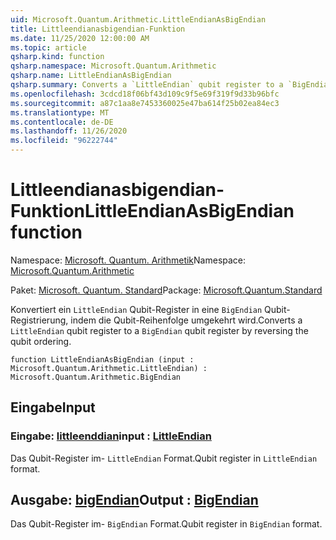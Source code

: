 ```yaml
---
uid: Microsoft.Quantum.Arithmetic.LittleEndianAsBigEndian
title: Littleendianasbigendian-Funktion
ms.date: 11/25/2020 12:00:00 AM
ms.topic: article
qsharp.kind: function
qsharp.namespace: Microsoft.Quantum.Arithmetic
qsharp.name: LittleEndianAsBigEndian
qsharp.summary: Converts a `LittleEndian` qubit register to a `BigEndian` qubit register by reversing the qubit ordering.
ms.openlocfilehash: 3cdcd18f06bf43d109c9f5e69f319f9d33b96bfc
ms.sourcegitcommit: a87c1aa8e7453360025e47ba614f25b02ea84ec3
ms.translationtype: MT
ms.contentlocale: de-DE
ms.lasthandoff: 11/26/2020
ms.locfileid: "96222744"
---
```

# <a name="littleendianasbigendian-function"></a><span data-ttu-id="ea5ee-102">Littleendianasbigendian-Funktion</span><span class="sxs-lookup"><span data-stu-id="ea5ee-102">LittleEndianAsBigEndian function</span></span>

<span data-ttu-id="ea5ee-103">Namespace: [Microsoft. Quantum. Arithmetik](xref:Microsoft.Quantum.Arithmetic)</span><span class="sxs-lookup"><span data-stu-id="ea5ee-103">Namespace: [Microsoft.Quantum.Arithmetic](xref:Microsoft.Quantum.Arithmetic)</span></span>

<span data-ttu-id="ea5ee-104">Paket: [Microsoft. Quantum. Standard](https://nuget.org/packages/Microsoft.Quantum.Standard)</span><span class="sxs-lookup"><span data-stu-id="ea5ee-104">Package: [Microsoft.Quantum.Standard](https://nuget.org/packages/Microsoft.Quantum.Standard)</span></span>


<span data-ttu-id="ea5ee-105">Konvertiert ein `LittleEndian` Qubit-Register in eine `BigEndian` Qubit-Registrierung, indem die Qubit-Reihenfolge umgekehrt wird.</span><span class="sxs-lookup"><span data-stu-id="ea5ee-105">Converts a `LittleEndian` qubit register to a `BigEndian` qubit register by reversing the qubit ordering.</span></span>

```qsharp
function LittleEndianAsBigEndian (input : Microsoft.Quantum.Arithmetic.LittleEndian) : Microsoft.Quantum.Arithmetic.BigEndian
```


## <a name="input"></a><span data-ttu-id="ea5ee-106">Eingabe</span><span class="sxs-lookup"><span data-stu-id="ea5ee-106">Input</span></span>

### <a name="input--littleendian"></a><span data-ttu-id="ea5ee-107">Eingabe: [littleenddian](xref:Microsoft.Quantum.Arithmetic.LittleEndian)</span><span class="sxs-lookup"><span data-stu-id="ea5ee-107">input : [LittleEndian](xref:Microsoft.Quantum.Arithmetic.LittleEndian)</span></span>

<span data-ttu-id="ea5ee-108">Das Qubit-Register im- `LittleEndian` Format.</span><span class="sxs-lookup"><span data-stu-id="ea5ee-108">Qubit register in `LittleEndian` format.</span></span>



## <a name="output--bigendian"></a><span data-ttu-id="ea5ee-109">Ausgabe: [bigEndian](xref:Microsoft.Quantum.Arithmetic.BigEndian)</span><span class="sxs-lookup"><span data-stu-id="ea5ee-109">Output : [BigEndian](xref:Microsoft.Quantum.Arithmetic.BigEndian)</span></span>

<span data-ttu-id="ea5ee-110">Das Qubit-Register im- `BigEndian` Format.</span><span class="sxs-lookup"><span data-stu-id="ea5ee-110">Qubit register in `BigEndian` format.</span></span>
